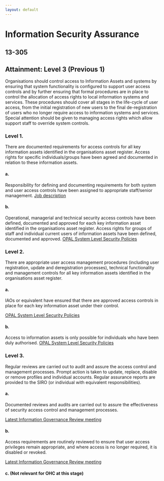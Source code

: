 ```yaml
---
layout: default
---
```

# Information Security Assurance
## 13-305
## Attainment: Level 3 (Previous 1)

Organisations should control access to Information Assets and systems by ensuring that system functionality is configured to support user access controls and by further ensuring that formal procedures are in place to control the allocation of access rights to local information systems and services. These procedures should cover all stages in the life-cycle of user access, from the initial registration of new users to the final de-registration of users who no longer require access to information systems and services. Special attention should be given to managing access rights which allow support staff to override system controls.

<h3>Level 1.</h3>

There are documented requirements for access controls for all key information assets identified in the organisations asset register. Access rights for specific individuals/groups have been agreed and documented in relation to these information assets.

<h4>a.</h4>
Responsibility for defining and documenting requirements for both system and user access controls have been assigned to appropriate staff/senior management.

<a href="/jobs/information.governance.lead.html">
  Job description
</a>

<h4>b.</h4>
Operational, managerial and technical security access controls have been defined, documented and approved for each key information asset identified in the organisations asset register. Access rights for groups of staff and individual current users of information assets have been defined, documented and approved.

<a href="/products/opal/system.level.security.html">
  OPAL System Level Security Policies
</a>

<h3>Level 2.</h3>

There are appropriate user access management procedures (including user registration, update and deregistration processes), technical functionality and management controls for all key information assets identified in the organisations asset register.

<h4>a.</h4>
<p>
  IAOs or equivalent have ensured that there are approved access controls in place for
  each key information asset under their control.
</p>

<a href="/products/opal/system.level.security.html">
  OPAL System Level Security Policies
</a>

<h4>b.</h4>
Access to information assets is only possible for individuals who have been duly authorised.

<a href="/products/opal/system.level.security.html">
  OPAL System Level Security Policies
</a>

<h3>Level 3.</h3>

Regular reviews are carried out to audit and assure the access control and management processes. Prompt action is taken to update, replace, disable or remove profiles and individual accounts. Regular assurance reports are provided to the SIRO (or individual with equivalent responsibilities).

<h4>a.</h4>
<p>
  Documented reviews and audits are carried out to assure the effectiveness of security
  access control and management processes.
</p>

[Latest Information Governance Review meeting](/meetings/information.governance.review.html)


<h4>b.</h4>
<p>
  Access requirements are routinely reviewed to ensure that user access privileges remain
  appropriate, and where access is no longer required, it is disabled or revoked.
</p>

[Latest Information Governance Review meeting](/meetings/information.governance.review.html)

<h4>c. (Not relevant for OHC at this stage)</h4>

